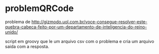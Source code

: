 # problemQRCode

problema de http://gizmodo.uol.com.br/voce-consegue-resolver-este-quebra-cabeca-feito-por-um-departamento-de-inteligencia-do-reino-unido/

script em groovy que le um arquivo csv com o problema e cria um arquivo saida com a resposta.
